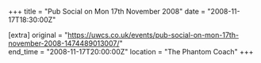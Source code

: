 +++
title = "Pub Social on Mon 17th November 2008"
date = "2008-11-17T18:30:00Z"

[extra]
original = "https://uwcs.co.uk/events/pub-social-on-mon-17th-november-2008-1474489013007/"    
end_time = "2008-11-17T20:00:00Z"
location = "The Phantom Coach"
+++



